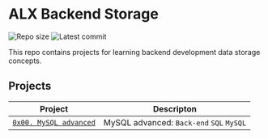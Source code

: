 # ALX Backend Storage

![Repo size](https://img.shields.io/github/repo-size/franklinobasy/alx-backend-storage)
![Latest commit](https://img.shields.io/github/last-commit/franklinobasy/alx-backend-storage/master?style=round-square)

This repo contains projects for learning backend development data storage concepts.

## Projects

| Project | Descripton |
| ------- | ---------- |
| [`0x00. MySQL advanced`](./0x00-MySQL_Advanced) | MySQL advanced: `Back-end` `SQL` `MySQL` |
